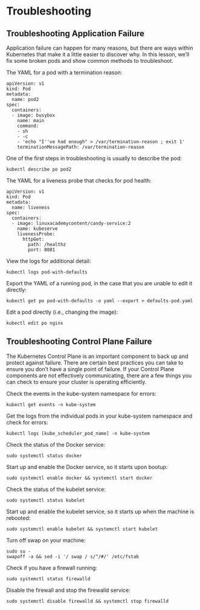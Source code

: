 # Troubleshooting
## Troubleshooting Application Failure
Application failure can happen for many reasons, but there are ways within Kubernetes that make it a little easier to discover why. In this lesson, we’ll fix some broken pods and show common methods to troubleshoot.

The YAML for a pod with a termination reason:

    apiVersion: v1
    kind: Pod
    metadata:
      name: pod2
    spec:
      containers:
      - image: busybox
        name: main
        command:
        - sh
        - -c
        - 'echo "I''ve had enough" > /var/termination-reason ; exit 1'
        terminationMessagePath: /var/termination-reason

One of the first steps in troubleshooting is usually to describe the pod:

    kubectl describe po pod2

The YAML for a liveness probe that checks for pod health:

    apiVersion: v1
    kind: Pod
    metadata:
      name: liveness
    spec:
      containers:
      - image: linuxacademycontent/candy-service:2
        name: kubeserve
        livenessProbe:
          httpGet:
            path: /healthz
            port: 8081

View the logs for additional detail:

    kubectl logs pod-with-defaults

Export the YAML of a running pod, in the case that you are unable to edit it directly:

    kubectl get po pod-with-defaults -o yaml --export > defaults-pod.yaml

Edit a pod directly (i.e., changing the image):

    kubectl edit po nginx
## Troubleshooting Control Plane Failure
The Kubernetes Control Plane is an important component to back up and protect against failure. There are certain best practices you can take to ensure you don’t have a single point of failure. If your Control Plane components are not effectively communicating, there are a few things you can check to ensure your cluster is operating efficiently.

Check the events in the kube-system namespace for errors:

    kubectl get events -n kube-system

Get the logs from the individual pods in your kube-system namespace and check for errors:

    kubectl logs [kube_scheduler_pod_name] -n kube-system

Check the status of the Docker service:

    sudo systemctl status docker

Start up and enable the Docker service, so it starts upon bootup:

    sudo systemctl enable docker && systemctl start docker

Check the status of the kubelet service:

    sudo systemctl status kubelet

Start up and enable the kubelet service, so it starts up when the machine is rebooted:

    sudo systemctl enable kubelet && systemctl start kubelet

Turn off swap on your machine:

    sudo su -
    swapoff -a && sed -i '/ swap / s/^/#/' /etc/fstab

Check if you have a firewall running:

    sudo systemctl status firewalld

Disable the firewall and stop the firewalld service:

    sudo systemctl disable firewalld && systemctl stop firewalld
